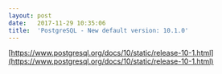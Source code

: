 ```yaml
---
layout:	post
date:	2017-11-29 10:35:06
title:	'PostgreSQL - New default version: 10.1.0'
---
```


[https://www.postgresql.org/docs/10/static/release-10-1.html](https://www.postgresql.org/docs/10/static/release-10-1.html)
